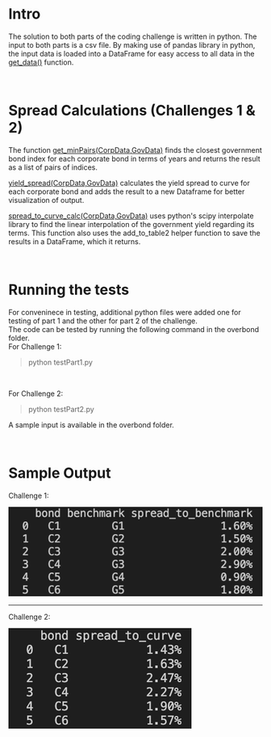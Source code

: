 # Intro
The solution to both parts of the coding challenge is written in python. 
The input to both parts is a csv file. By making use of pandas library in python, the input data is loaded into a DataFrame for easy access to all data in the <ins>get_data()</ins> function.

<br />

# Spread Calculations (Challenges 1 & 2)

The function <ins>get_minPairs(CorpData,GovData)</ins> finds the closest government bond index for each corporate bond in terms of years and returns the result as a list of pairs of indices.

<ins>yield_spread(CorpData,GovData)</ins> calculates the yield spread to curve for each corporate bond and adds the result to a new Dataframe for better visualization of output.

<ins>spread_to_curve_calc(CorpData,GovData)</ins> uses python's scipy interpolate library to find the linear interpolation of the government yield regarding its terms. This function also uses the add_to_table2 helper function to save the results in a DataFrame, which it returns.

<br />

# Running the tests
For conveninece in testing, additional python files were added one for testing of part 1 and the other for part 2 of the challenge. <br />
The code can be tested by running the following command in the overbond folder.<br />
For Challenge 1:
>   python testPart1.py
<br />

For Challenge 2:
>   python testPart2.py

A sample input is available in the overbond folder.

<br />

# Sample Output 
Challenge 1:

![Image](sampleOutput1.png "icon")

----
Challenge 2:

![Image](sampleOutput2.png "icon")

